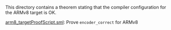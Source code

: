 This directory contains a theorem stating that the compiler
configuration for the ARMv8 target is OK.

[arm8_targetProofScript.sml](arm8_targetProofScript.sml):
Prove `encoder_correct` for ARMv8
